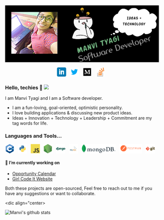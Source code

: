 [![Header](https://github.com/Manvityagi/ManviTyagi/blob/main/assets/header.jpg "Header")](https://github.com/Manvityagi)

<p align='center'>
<a href="https://www.linkedin.com/in/manvi-tyagi-108464147/"><img height="30" src="https://github.com/Manvityagi/ManviTyagi/blob/main/assets/linkedin.png?raw=true"></a>&nbsp;&nbsp;
<a href="https://twitter.com/ManviTyagi9"><img height="30" src="https://github.com/Manvityagi/ManviTyagi/blob/main/assets/twitter.png?raw=true"></a>&nbsp;&nbsp;
<a href="https://medium.com/@manvityagi770"><img height="30" src="https://github.com/Manvityagi/ManviTyagi/blob/main/assets/medium.png?raw=true"></a>&nbsp;&nbsp;
<a href="https://stackoverflow.com/users/9144345/fight-club"><img height="30" src="https://github.com/Manvityagi/ManviTyagi/blob/main/assets/stackoverflow.png?raw=true"></a>&nbsp;&nbsp;
</p>

### Hello, techies 👋 <img src=" https://tenor.com/1sr2.gif" width="30px">

I am Manvi Tyagi and I am a Software developer.

- I am a fun-loving, goal-oriented, optimistic personality.
- I love building applications & discussing new product ideas.
- Ideas + Innovation + Technology + Leadership + Commitment are my tag words for life.

### Languages and Tools...

<code><img height="30" src="https://github.com/Manvityagi/ManviTyagi/blob/main/assets/cpp.png"></code>&nbsp;&nbsp;
<code><img height="30" src="https://github.com/Manvityagi/ManviTyagi/blob/main/assets/python.png"></code>&nbsp;&nbsp;
<code><img height="30" src="https://github.com/Manvityagi/ManviTyagi/blob/main/assets/javascript.png"></code>&nbsp;&nbsp;
<code><img height="30" src="https://github.com/Manvityagi/ManviTyagi/blob/main/assets/nodejs.png"></code>&nbsp;&nbsp;
<code><img height="30" src="https://github.com/Manvityagi/ManviTyagi/blob/main/assets/django.png"></code>&nbsp;&nbsp;
<code><img height="30" src="https://github.com/Manvityagi/ManviTyagi/blob/main/assets/mysql.png"></code>&nbsp;&nbsp;
<code><img height="30" src="https://github.com/Manvityagi/ManviTyagi/blob/main/assets/mongoDB.png"></code>&nbsp;&nbsp;
<code><img height="30" src="https://github.com/Manvityagi/ManviTyagi/blob/main/assets/postman.png"></code>&nbsp;&nbsp;
<code><img height="30" src="https://github.com/Manvityagi/ManviTyagi/blob/main/assets/git.png"></code>&nbsp;&nbsp;

#### 🔭 I’m currently working on

- [Opportunity Calendar](https://github.com/Girl-Code-It/Opportunity-Calendar-Backend)
- [Girl Code It Website](https://github.com/Girl-Code-It/Girl-Code-It-Website-Frontend)

Both these projects are open-sourced, Feel free to reach out to me if you have any suggestions or want to collaborate.

<!-- - 🔭 I’m currently working on ...
- 🌱 I’m currently learning ...
- 👯 I’m looking to collaborate on ...
- 🤔 I’m looking for help with ...
- 💬 Ask me about ...
- 📫 How to reach me: ...
- 😄 Pronouns: ...
- ⚡ Fun fact: ... -->

<dic align="center>

![Manvi's github stats](https://github-readme-stats.vercel.app/api?username=Manvityagi&show_icons=true&theme=merko)

</div>

<!-- <div align="center">
<img src="https://komarev.com/ghpvc/?username=Manvityagi&&style=flat-square&color=blue" align="center" />
</div> -->

<!-- [![Top Langs](https://github-readme-stats.vercel.app/api/top-langs/?username=Manvityagi&layout=compact&show_icons=true&theme=merko)](https://github.com/Manvityagi/github-readme-stats) -->
